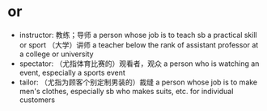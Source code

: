 # or

- instructor: 教练；导师 a person whose job is to teach sb a practical skill or sport （大学）讲师 a teacher below the rank of assistant professor at a college or university
- spectator: （尤指体育比赛的）观看者，观众 a person who is watching an event, especially a sports event
- tailor: （尤指为顾客个别定制男装的）裁缝 a person whose job is to make men's clothes, especially sb who makes suits, etc. for individual customers
